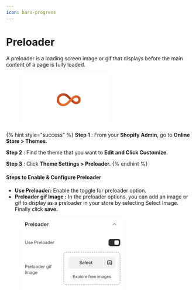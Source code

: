 ```yaml
---
icon: bars-progress
---
```


# Preloader

A preloader is a loading screen image or gif that displays before the main content of a page is fully loaded.

<figure><img src="../.gitbook/assets/image.gif" alt="" width="245"><figcaption></figcaption></figure>

{% hint style="success" %}
**Step 1** : From your **Shopify Admin**, go to **Online Store > Themes**.

**Step 2** : Find the theme that you want to **Edit and Click Customize.**

**Step 3** : Click **Theme Settings > Preloader.**
{% endhint %}

#### **Steps to Enable & Configure Preloader**

* **Use Preloader:** Enable the toggle for preloader option.
* **Preloader gif Image :** In the preloader options, you can add an image or gif to display as a preloader in your store by selecting Select Image. Finally click **save.**

<figure><img src="../.gitbook/assets/preload.jpg" alt=""><figcaption></figcaption></figure>
